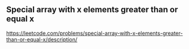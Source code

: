 ## Special array with x elements greater than or equal x
https://leetcode.com/problems/special-array-with-x-elements-greater-than-or-equal-x/description/
